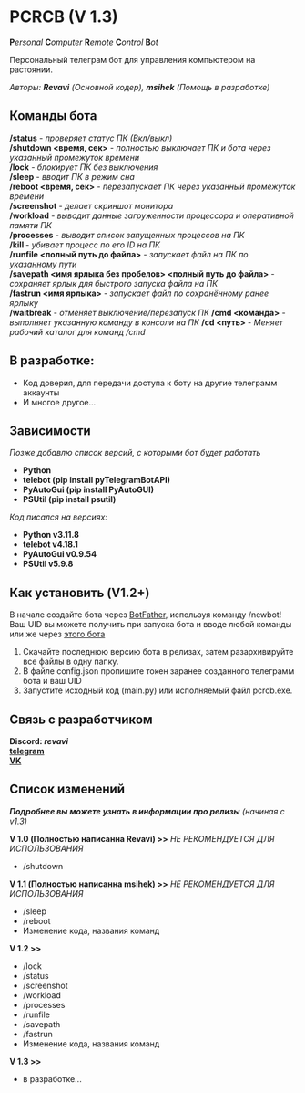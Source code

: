 # PCRCB (V 1.3)
**P***ersonal* **C***omputer* **R***emote* **C***ontrol* **B***ot*

Персональный телеграм бот для управления компьютером на растоянии.

_Авторы: **Revavi** (Основной кодер), **msihek** (Помощь в разработке)_

## Команды бота

**/status** - *проверяет статус ПК (Вкл/выкл)*  
**/shutdown <время, сек>** - *полностью выключает ПК и бота через указанный промежуток времени*  
**/lock** - *блокирует ПК без выключения*  
**/sleep** - *вводит ПК в режим сна*  
**/reboot <время, сек>** - *перезапускает ПК через указанный промежуток времени*  
**/screenshot** - *делает скриншот монитора*  
**/workload** - *выводит данные загруженности процессора и оперативной памяти ПК*  
**/processes** - *выводит список запущенных процессов на ПК*  
**/kill <PID>** - *убивает процесс по его ID на ПК*  
**/runfile <полный путь до файла>** - *запускает файл на ПК по указанному пути*  
**/savepath <имя ярлыка без пробелов> <полный путь до файла>** - *сохраняет ярлык для быстрого запуска файла на ПК*  
**/fastrun <имя ярлыка>** - *запускает файл по сохранённому ранее ярлыку*  
**/waitbreak** - *отменяет выключение/перезапуск ПК*
**/cmd <команда>** - *выполняет указанную команду в консоли на ПК*
**/cd <путь>** - *Меняет рабочий каталог для команд /cmd*

## В разработке:

  - Код доверия, для передачи доступа к боту на другие телеграмм аккаунты
  - И многое другое...

## Зависимости

_Позже добавлю список версий, с которыми бот будет работать_

  - **Python**
  - **telebot (pip install pyTelegramBotAPI)**
  - **PyAutoGui (pip install PyAutoGUI)**
  - **PSUtil (pip install psutil)**

  _Код писался на версиях:_
  - **Python v3.11.8**
  - **telebot v4.18.1**
  - **PyAutoGui v0.9.54**
  - **PSUtil v5.9.8**

## Как установить (V1.2+)

  В начале создайте бота через [BotFather](https://t.me/BotFather), используя команду /newbot!  
  Ваш UID вы можете получить при запуска бота и вводе любой команды или же через [этого бота](https://t.me/userinfobot)

  1. Скачайте последнюю версию бота в релизах, затем разархивируйте все файлы в одну папку.
  2. В файле config.json пропишите токен заранее созданного телеграмм бота и ваш UID
  3. Запустите исходный код (main.py) или исполняемый файл pcrcb.exe.

## Связь с разработчиком

**Discord: _revavi_**  
[**telegram**](https://t.me/CleanVeins)  
[**VK**](https://vk.com/revavi)

## Список изменений
***Подробнее вы можете узнать в информации про релизы** (начиная с v1.3)*

**V 1.0 (Полностью написанна Revavi) >>** *НЕ РЕКОМЕНДУЕТСЯ ДЛЯ ИСПОЛЬЗОВАНИЯ*
  - /shutdown

**V 1.1 (Полностью написанна msihek) >>** *НЕ РЕКОМЕНДУЕТСЯ ДЛЯ ИСПОЛЬЗОВАНИЯ*
  - /sleep
  - /reboot
  - Изменение кода, названия команд
 
**V 1.2 >>**
  - /lock
  - /status
  - /screenshot
  - /workload
  - /processes
  - /runfile
  - /savepath
  - /fastrun
  - Изменение кода, названия команд

**V 1.3 >>**
  - в разработке...
